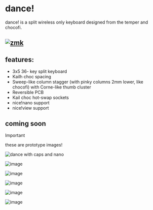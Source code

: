 # dance!
dance! is a split wireless only keyboard designed from the temper and chocofi.
## [![zmk](https://img.shields.io/badge/zmk-black?logo=github&logoColor=white)](https://github.com/chase-hunter/zmk)

## features:
- 3x5 36- key split keyboard
- Kailh choc spacing
- Sweep-like column stagger (with pinky columns 2mm lower, like chocofi) with Corne-like thumb cluster
- Reversible PCB
- Kail choc hot-swap sockets
- nice!nano support
- nice!view support

## coming soon

>[!IMPORTANT]
>these are prototype images!

![dance with caps and nano](https://github.com/chase-hunter/dance/assets/122387925/df77a366-4c82-4ea9-b444-debf32ec5039)

![image](https://github.com/chase-hunter/dance/assets/122387925/3a0d5bb9-f270-47f2-904b-b634a572ad72)

![image](https://github.com/chase-hunter/dance/assets/122387925/10fb5b6f-689e-4080-bb1b-8c789c436923)

![image](https://github.com/chase-hunter/dance/assets/122387925/e64edd1a-87f6-4b04-90b5-7426b448137d)

![image](https://github.com/chase-hunter/dance/assets/122387925/517134a1-0c6e-45e4-83cc-c019ad904b17)

![image](https://github.com/chase-hunter/dance/assets/122387925/58417ba0-7304-4d3a-89f4-6b41a259e8d2)
